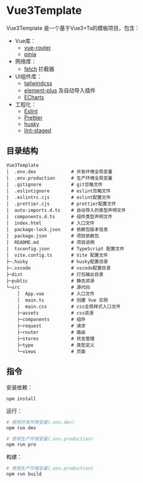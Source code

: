 # Vue3Template

Vue3Template 是一个基于Vue3+Ts的模板项目，包含：

- Vue库：
    - [vue-router](https://router.vuejs.org/zh/)
    - [pinia](https://pinia.vuejs.org/zh/)
- 网络库：
    - [fetch](https://developer.mozilla.org/zh-CN/docs/Web/API/Fetch_API/Using_Fetch) 拦截器
- UI组件库：
    - [tailwindcss](https://tailwindcss.com/docs/installation/using-vite)
    - [element-plus](https://element-plus.org/zh-CN/#/zh-CN) 及自动导入插件
    - [ECharts](https://echarts.apache.org/zh/index.html)
- 工程化：
    - [Eslint](https://eslint.org/)
    - [Prettier](https://www.prettier.cn/)
    - [husky](https://typicode.github.io/husky/)
    - [lint-staged](https://www.npmjs.com/package/lint-staged)

## 目录结构

```
Vue3Template
│  .env.dev             # 开发环境全局变量
│  .env.production      # 生产环境全局变量
│  .gitignore           # git忽略文件
│  .eslintignore        # eslint忽略文件
│  .eslintrc.cjs        # eslint配置文件
│  .prettier.cjs        # prettier配置文件
│  auto-imports.d.ts    # 自动导入的类型声明文件
│  components.d.ts      # 组件类型声明文件
│  index.html           # 入口文件
│  package-lock.json    # 依赖包版本信息
│  package.json         # 项目依赖包
│  README.md            # 项目说明
│  tsconfig.json        # TypeScript 配置文件
│  vite.config.ts       # Vite 配置文件
├─.husky                # husky配置目录
├─.vscode               # vscode配置目录
├─dist                  # 打包输出目录
├─public                # 静态资源
└─src                   # 源代码
    │  App.vue          # 入口文件
    │  main.ts          # 创建 Vue 实例
    │  main.css         # css全局样式入口文件
    ├─assets            # css资源
    ├─components        # 组件
    ├─request           # 请求
    ├─router            # 路由
    ├─stores            # 状态管理
    ├─type              # 类型定义
    └─views             # 页面
```

## 指令

安装依赖：

```bash
npm install
```

运行：

```bash
# 使用开发环境变量(.env.dev)
npm run dev
```

```bash
# 使用生产环境变量(.env.production)
npm run pro
```

构建：

```bash
# 使用生产环境变量(.env.production)
npm run build
```
